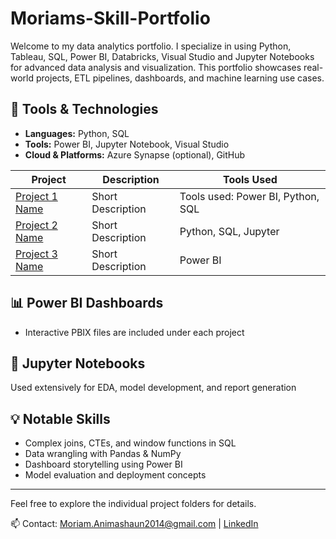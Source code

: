 # Moriams-Skill-Portfolio
Welcome to my data analytics portfolio. I specialize in using Python, Tableau, SQL, Power BI, Databricks, Visual Studio and Jupyter Notebooks for advanced data analysis and visualization. This portfolio showcases real-world projects, ETL pipelines, dashboards, and machine learning use cases.

## 🔧 Tools & Technologies
- **Languages:** Python, SQL
- **Tools:** Power BI, Jupyter Notebook, Visual Studio
- **Cloud & Platforms:** Azure Synapse (optional), GitHub

| Project | Description | Tools Used |
|--------|-------------|-------------|
| [Project 1 Name]() | Short Description | Tools used: Power BI, Python, SQL |
| [Project 2 Name]() | Short Description | Python, SQL, Jupyter |
| [Project 3 Name]() | Short Description | Power BI |

## 📊 Power BI Dashboards
- Interactive PBIX files are included under each project

## 📓 Jupyter Notebooks
Used extensively for EDA, model development, and report generation

## 💡 Notable Skills
- Complex joins, CTEs, and window functions in SQL
- Data wrangling with Pandas & NumPy
- Dashboard storytelling using Power BI
- Model evaluation and deployment concepts

---

Feel free to explore the individual project folders for details.

📫 Contact: Moriam.Animashaun2014@gmail.com | [LinkedIn]([https://linkedin.com/in/yourprofile](https://www.linkedin.com/in/moriam-animashaun-72336b11a/))
